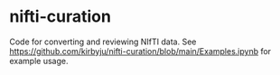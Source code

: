 # nifti-curation
 Code for converting and reviewing NIfTI data.  See https://github.com/kirbyju/nifti-curation/blob/main/Examples.ipynb for example usage.
